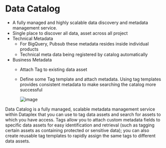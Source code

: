 # Data Catalog

- A fully managed and highly scalable data discovery and metadata management service.
- Single place to discover all data, asset across all project
- Technical Metadata
  - For BigQuery, Pubsub these metadata resides inside individual products
  - Technical meta data being registered by catalog automatically
- Business Metadata
  - Attach Tag to existing data asset
  - Define some Tag template and attach metadata. Using tag templates provides consistent metadata to make searching the catalog more successful

     ![image](https://user-images.githubusercontent.com/19702456/225636350-66717e1e-41f6-4def-a1b6-ac60042fb299.png)


Data Catalog is a fully managed, scalable metadata management service within Dataplex that you can use to tag data assets and search for assets to which you have access. Tags allow you to attach custom metadata fields to specific data assets for easy identification and retrieval (such as tagging certain assets as containing protected or sensitive data); you can also create reusable tag templates to rapidly assign the same tags to different data assets.

